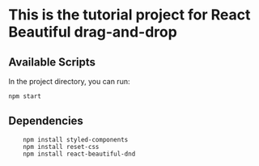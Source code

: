# This is the tutorial project for React Beautiful drag-and-drop



## Available Scripts

In the project directory, you can run:

    npm start


## Dependencies

```
	npm install styled-components
	npm install reset-css
    npm install react-beautiful-dnd
```
